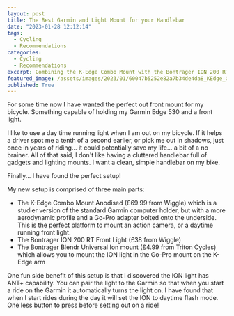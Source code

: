 ```yaml
---
layout: post
title: The Best Garmin and Light Mount for your Handlebar
date: "2023-01-28 12:12:14"
tags:
  - Cycling
  - Recommendations
categories:
  - Cycling
  - Recommendations
excerpt: Combining the K-Edge Combo Mount with the Bontrager ION 200 RT Front Light to make the perfect handlebar Garmin and light mount.
featured_image: /assets/images/2023/01/60047b5252e82a7b34de4da8_KEdge_Garmin530_Ion200.jpg
published: True
---
```

For some time now I have wanted the perfect out front mount for my bicycle. Something capable of holding my Garmin Edge 530 and a front light.

I like to use a day time running light when I am out on my bicycle. If it helps a driver spot me a tenth of a second earlier, or pick me out in shadows, just once in years of riding... it could potentially save my life... a bit of a no brainer. All of that said, I don't like having a cluttered handlebar full of gadgets and lighting mounts. I want a clean, simple handlebar on my bike.

Finally... I have found the perfect setup!

My new setup is comprised of three main parts:

  * The K-Edge Combo Mount Anodised (£69.99 from Wiggle) which is a studier version of the standard Garmin computer holder, but with a more aerodynamic profile and a Go-Pro adapter bolted onto the underside. This is the perfect platform to mount an action camera, or a daytime running front light.
  * The Bontrager ION 200 RT Front Light (£38 from Wiggle)
  * The Bontrager Blendr Universal Ion mount (£4.99 from Triton Cycles) which allows you to mount the ION light in the Go-Pro mount on the K-Edge arm



One fun side benefit of this setup is that I discovered the ION light has ANT+ capability. You can pair the light to the Garmin so that when you start a ride on the Garmin it automatically turns the light on. I have found that when I start rides during the day it will set the ION to daytime flash mode. One less button to press before setting out on a ride!  

